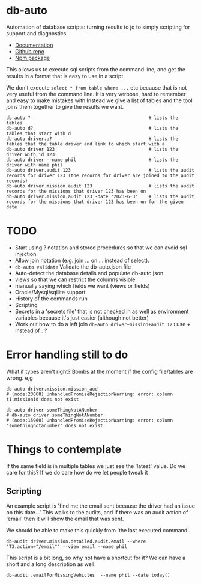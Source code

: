 # db-auto
Automation of database scripts: turning results to jq to simply scripting for support and diagnostics

* [Documentation](https://github.com/db-auto/db-auto/blob/main/code/modules/db-auto/README.md)
* [Github repo](https://github.com/db-auto/db-auto)
* [Npm package](https://www.npmjs.com/package/db-auto)

This allows us to execute sql scripts from the command line, and get the results in a format that is easy to use 
in a script.

We don't execute `select * from table where ...` etc because that is not very useful from the command line. It is very verbose, hard to remember and easy to make mistakes with 
Instead we give a list of tables and the tool joins them together to give the results we want. 

```shell
db-auto ?                                            # lists the tables
db-auto d?                                           # lists the tables that start with d
db-auto driver.a?                                    # lists the tables that the table driver and link to which start with a  
db-auto driver 123                                   # lists the driver with id 123
db-auto driver --name phil                           # lists the driver with name phil    
db-auto driver.audit 123                             # lists the audit records for driver 123 (the records for driver are joined to the audit records) 
db-auto driver.mission.audit 123                     # lists the audit records for the missions that driver 123 has been on
db-auto driver.mission.audit 123 -date '2023-6-3'    # lists the audit records for the missions that driver 123 has been on for the given date
```

# TODO


* Start using ? notation and stored procedures so that we can avoid sql injection
* Allow join notation (e.g. join ... on ... instead of select). 
* `db-auto validate` Validate the db-auto.json file
* Auto-detect the database details and populate db-auto.json
* views so that we can restrict the columns visible 
* manually saying which fields we want (views or fields)
* Oracle/Mysql/sqllite support
* History of the commands run
* Scripting 
* Secrets in a 'secrets file' that is not checked in as well as environment variables because it's just easier (although not better)
* Work out how to do a left join `db-auto driver+mission+audit 123` use + instead of . ?

# Error handling still to do
What if types aren't right? 
Bombs at the moment if the config file/tables are wrong. e,g 
```shell
db-auto driver.mission.mission_aud
# (node:23068) UnhandledPromiseRejectionWarning: error: column t1.missionid does not exist

db-auto driver someThingNotANumber
# db-auto driver someThingNotANumber
# (node:15960) UnhandledPromiseRejectionWarning: error: column "somethingnotanumber" does not exist
```


# Things to contemplate
If the same field is in multiple tables we just see the 'latest' value. Do we care for this? If we do care how do we let people tweak it

## Scripting

An example script is 'find me the email sent because the driver had an issue on this date...'
This walks to the audits, and if there was an audit action of 'email' then it will show the email that was sent.

We should be able to make this quickly from 'the last executed command'.


```shell
db-audit driver.mission.detailed.audit.email --where 'T3.action="/email"' --view email --name phil
```
This script is a bit long, so why not have a shortcut for it? We can have a short and a long description as well.

```shell
db-audit .emailForMissingVehicles  --name phil --date today()
```



